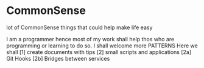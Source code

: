 CommonSense
===========

lot of CommonSense things that could help make life easy

I am a programmer hence most of my work shall help thos who are programming or learning to do so. I shall welcome more PATTERNS
Here we shall
[1] create documents with tips
[2] small scripts and applications
   [2a] Git Hooks
   [2b] Bridges between services

